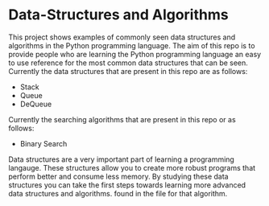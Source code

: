# Data-Structures and Algorithms
This project shows examples of commonly seen data structures and algorithms in the Python programming language. The aim of this repo is to provide people who are learning the Python programming language an easy to use reference for the most common data structures that can be seen.
Currently the data structures that are present in this repo are as follows:
- Stack
- Queue
- DeQueue

Currently the searching algorithms that are present in this repo or as follows:
- Binary Search

Data structures are a very important part of learning a programming langauge. These structures allow you to create more robust programs that perform better and consume less memory. By studying these data structures you can take the first steps towards learning more advanced data structures and algorithms.
found in the file for that algorithm.
